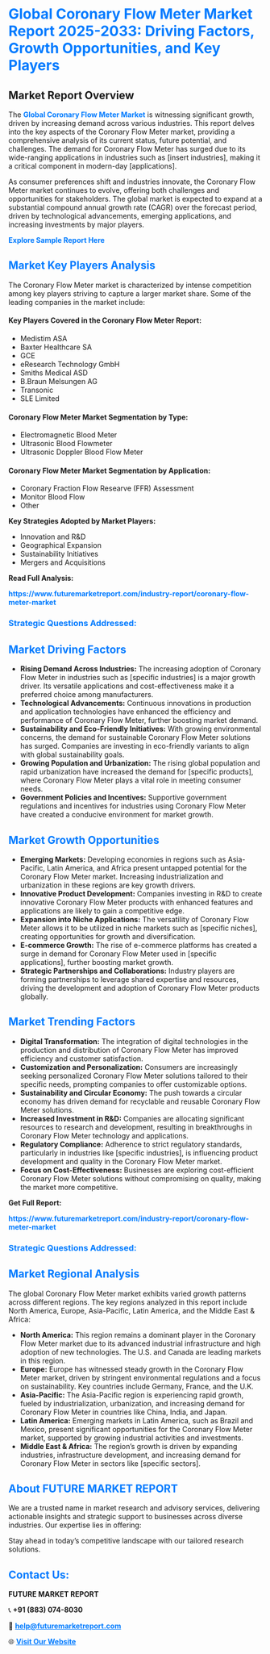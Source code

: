 <h1 style="color: #007BFF;">Global Coronary Flow Meter Market Report 2025-2033: Driving Factors, Growth Opportunities, and Key Players</h1>

<section id="overview">
<h2>Market Report Overview</h2>
<p>The <a href="https://www.futuremarketreport.com/industry-report/coronary-flow-meter-market" style="color: #007BFF; text-decoration: none;"><strong>Global Coronary Flow Meter Market</strong></a> is witnessing significant growth, driven by increasing demand across various industries. This report delves into the key aspects of the Coronary Flow Meter market, providing a comprehensive analysis of its current status, future potential, and challenges. The demand for Coronary Flow Meter has surged due to its wide-ranging applications in industries such as [insert industries], making it a critical component in modern-day [applications].</p>
<p>As consumer preferences shift and industries innovate, the Coronary Flow Meter market continues to evolve, offering both challenges and opportunities for stakeholders. The global market is expected to expand at a substantial compound annual growth rate (CAGR) over the forecast period, driven by technological advancements, emerging applications, and increasing investments by major players.</p>
</section>

<section id="overview">
<p><a href="https://www.futuremarketreport.com/request-sample/reportId=78107" style="color: #007BFF; text-decoration: none;"><strong>Explore Sample Report Here</strong></a></p>
</section>

<section id="key-players">
<h2 style="color: #007BFF;">Market Key Players Analysis</h2>
<p>The Coronary Flow Meter market is characterized by intense competition among key players striving to capture a larger market share. Some of the leading companies in the market include:</p>
<h4>Key Players Covered in the Coronary Flow Meter Report:</h4>
<ul><li>Medistim ASA</li><li>Baxter Healthcare SA</li><li>GCE</li><li>eResearch Technology GmbH</li><li>Smiths Medical ASD</li><li>B.Braun Melsungen AG</li><li>Transonic</li><li>SLE Limited</li></ul>
<h4>Coronary Flow Meter Market Segmentation by Type:</h4>
<ul><li>Electromagnetic Blood Meter</li><li>Ultrasonic Blood Flowmeter</li><li>Ultrasonic Doppler Blood Flow Meter</li></ul>

<h4>Coronary Flow Meter Market Segmentation by Application:</h4>
<ul><li>Coronary Fraction Flow Researve (FFR) Assessment</li><li>Monitor Blood Flow</li><li>Other</li></ul>
<p><strong>Key Strategies Adopted by Market Players:</strong></p>
<ul>
<li>Innovation and R&D</li>
<li>Geographical Expansion</li>
<li>Sustainability Initiatives</li>
<li>Mergers and Acquisitions</li>
</ul>
</section>

<section>
<p><strong>Read Full Analysis: </strong></p><a href="https://www.futuremarketreport.com/industry-report/coronary-flow-meter-market" style="color: #007BFF; text-decoration: none;"><strong>https://www.futuremarketreport.com/industry-report/coronary-flow-meter-market</strong></a>
<h3 style="color: #007BFF;">Strategic Questions Addressed:</h3>
</section>

<section id="driving-factors">
<h2 style="color: #007BFF;">Market Driving Factors</h2>
<ul>
<li><strong>Rising Demand Across Industries:</strong> The increasing adoption of Coronary Flow Meter in industries such as [specific industries] is a major growth driver. Its versatile applications and cost-effectiveness make it a preferred choice among manufacturers.</li>
<li><strong>Technological Advancements:</strong> Continuous innovations in production and application technologies have enhanced the efficiency and performance of Coronary Flow Meter, further boosting market demand.</li>
<li><strong>Sustainability and Eco-Friendly Initiatives:</strong> With growing environmental concerns, the demand for sustainable Coronary Flow Meter solutions has surged. Companies are investing in eco-friendly variants to align with global sustainability goals.</li>
<li><strong>Growing Population and Urbanization:</strong> The rising global population and rapid urbanization have increased the demand for [specific products], where Coronary Flow Meter plays a vital role in meeting consumer needs.</li>
<li><strong>Government Policies and Incentives:</strong> Supportive government regulations and incentives for industries using Coronary Flow Meter have created a conducive environment for market growth.</li>
</ul>
</section>

<section id="growth-opportunities">
<h2 style="color: #007BFF;">Market Growth Opportunities</h2>
<ul>
<li><strong>Emerging Markets:</strong> Developing economies in regions such as Asia-Pacific, Latin America, and Africa present untapped potential for the Coronary Flow Meter market. Increasing industrialization and urbanization in these regions are key growth drivers.</li>
<li><strong>Innovative Product Development:</strong> Companies investing in R&D to create innovative Coronary Flow Meter products with enhanced features and applications are likely to gain a competitive edge.</li>
<li><strong>Expansion into Niche Applications:</strong> The versatility of Coronary Flow Meter allows it to be utilized in niche markets such as [specific niches], creating opportunities for growth and diversification.</li>
<li><strong>E-commerce Growth:</strong> The rise of e-commerce platforms has created a surge in demand for Coronary Flow Meter used in [specific applications], further boosting market growth.</li>
<li><strong>Strategic Partnerships and Collaborations:</strong> Industry players are forming partnerships to leverage shared expertise and resources, driving the development and adoption of Coronary Flow Meter products globally.</li>
</ul>
</section>

<section id="trending-factors">
<h2 style="color: #007BFF;">Market Trending Factors</h2>
<ul>
<li><strong>Digital Transformation:</strong> The integration of digital technologies in the production and distribution of Coronary Flow Meter has improved efficiency and customer satisfaction.</li>
<li><strong>Customization and Personalization:</strong> Consumers are increasingly seeking personalized Coronary Flow Meter solutions tailored to their specific needs, prompting companies to offer customizable options.</li>
<li><strong>Sustainability and Circular Economy:</strong> The push towards a circular economy has driven demand for recyclable and reusable Coronary Flow Meter solutions.</li>
<li><strong>Increased Investment in R&D:</strong> Companies are allocating significant resources to research and development, resulting in breakthroughs in Coronary Flow Meter technology and applications.</li>
<li><strong>Regulatory Compliance:</strong> Adherence to strict regulatory standards, particularly in industries like [specific industries], is influencing product development and quality in the Coronary Flow Meter market.</li>
<li><strong>Focus on Cost-Effectiveness:</strong> Businesses are exploring cost-efficient Coronary Flow Meter solutions without compromising on quality, making the market more competitive.</li>
</ul>
</section>

<section>
<p><strong>Get Full Report: </strong></p><a href="https://www.futuremarketreport.com/industry-report/coronary-flow-meter-market" style="color: #007BFF; text-decoration: none;"><strong>https://www.futuremarketreport.com/industry-report/coronary-flow-meter-market</strong></a>
<h3 style="color: #007BFF;">Strategic Questions Addressed:</h3>
</section>


<section id="regional-analysis">
<h2 style="color: #007BFF;">Market Regional Analysis</h2>
<p>The global Coronary Flow Meter market exhibits varied growth patterns across different regions. The key regions analyzed in this report include North America, Europe, Asia-Pacific, Latin America, and the Middle East & Africa:</p>
<ul>
<li><strong>North America:</strong> This region remains a dominant player in the Coronary Flow Meter market due to its advanced industrial infrastructure and high adoption of new technologies. The U.S. and Canada are leading markets in this region.</li>
<li><strong>Europe:</strong> Europe has witnessed steady growth in the Coronary Flow Meter market, driven by stringent environmental regulations and a focus on sustainability. Key countries include Germany, France, and the U.K.</li>
<li><strong>Asia-Pacific:</strong> The Asia-Pacific region is experiencing rapid growth, fueled by industrialization, urbanization, and increasing demand for Coronary Flow Meter in countries like China, India, and Japan.</li>
<li><strong>Latin America:</strong> Emerging markets in Latin America, such as Brazil and Mexico, present significant opportunities for the Coronary Flow Meter market, supported by growing industrial activities and investments.</li>
<li><strong>Middle East & Africa:</strong> The region’s growth is driven by expanding industries, infrastructure development, and increasing demand for Coronary Flow Meter in sectors like [specific sectors].</li>
</ul>
</section>

<footer>
<h2 style="color: #007BFF;">About FUTURE MARKET REPORT</h2>
<p>We are a trusted name in market research and advisory services, delivering actionable insights and strategic support to businesses across diverse industries. Our expertise lies in offering:</p>

<p>Stay ahead in today’s competitive landscape with our tailored research solutions.</p>

<h2 style="color: #007BFF;">Contact Us:</h2>
<p><strong>FUTURE MARKET REPORT</strong></p>
<p>📞 <strong>+91 (883) 074-8030</strong></p>
<p>📧 <strong><a href="mailto:help@futuremarketreport.com" style="color: #007BFF;">help@futuremarketreport.com</a></strong></p>
<p>🌐 <strong><a href="https://www.futuremarketreport.com/" style="color: #007BFF;">Visit Our Website</a></strong></p>
</footer>